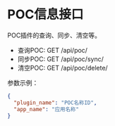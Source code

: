 # POC信息接口

POC插件的查询、同步、清空等。

- 查询POC: GET /api/poc/
- 同步POC: GET /api/poc/sync/
- 清空POC: GET /api/poc/delete/

参数示例：
```json
{
  "plugin_name": "POC名称ID",
  "app_name": "应用名称"
}
```